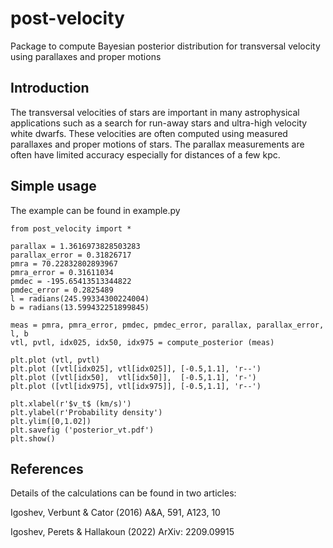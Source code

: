 # post-velocity
Package to compute Bayesian posterior distribution for transversal velocity using parallaxes and proper motions

## Introduction

The transversal velocities of stars are important in many astrophysical applications such as a search for run-away stars and ultra-high velocity white dwarfs.
These velocities are often computed using measured parallaxes and proper motions of stars.
The parallax measurements are often have limited accuracy especially for distances of a few kpc.


## Simple usage

The example can be found in example.py

```
from post_velocity import *

parallax = 1.3616973828503283
parallax_error = 0.31826717
pmra = 70.22832802893967
pmra_error = 0.31611034
pmdec = -195.65413513344822
pmdec_error = 0.2825489
l = radians(245.99334300224004)
b = radians(13.599432251899845) 

meas = pmra, pmra_error, pmdec, pmdec_error, parallax, parallax_error, l, b
vtl, pvtl, idx025, idx50, idx975 = compute_posterior (meas)

plt.plot (vtl, pvtl)
plt.plot ([vtl[idx025], vtl[idx025]], [-0.5,1.1], 'r--')
plt.plot ([vtl[idx50],  vtl[idx50]],  [-0.5,1.1], 'r-')
plt.plot ([vtl[idx975], vtl[idx975]], [-0.5,1.1], 'r--')

plt.xlabel(r'$v_t$ (km/s)')
plt.ylabel(r'Probability density')
plt.ylim([0,1.02])
plt.savefig ('posterior_vt.pdf')
plt.show()

```


## References

Details of the calculations can be found in two articles:

Igoshev, Verbunt & Cator (2016) A&A, 591, A123, 10

Igoshev, Perets & Hallakoun (2022) ArXiv: 2209.09915
